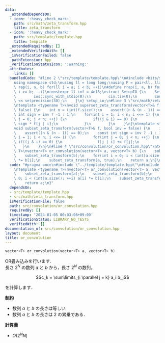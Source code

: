 ```yaml
---
data:
  _extendedDependsOn:
  - icon: ':heavy_check_mark:'
    path: src/math/zeta_transform.hpp
    title: zeta_transform
  - icon: ':heavy_check_mark:'
    path: src/template/template.hpp
    title: template
  _extendedRequiredBy: []
  _extendedVerifiedWith: []
  _isVerificationFailed: false
  _pathExtension: hpp
  _verificationStatusIcon: ':warning:'
  attributes:
    links: []
  bundledCode: "#line 2 \"src/template/template.hpp\"\n#include <bits/stdc++.h>\n\
    using namespace std;\nusing ll = long long;\nusing P = pair<ll, ll>;\n#define\
    \ rep(i, a, b) for(ll i = a; i < b; ++i)\n#define rrep(i, a, b) for(ll i = a;\
    \ i >= b; --i)\nconstexpr ll inf = 4e18;\nstruct SetupIO {\n    SetupIO() {\n\
    \        ios::sync_with_stdio(0);\n        cin.tie(0);\n        cout << fixed\
    \ << setprecision(30);\n    }\n} setup_io;\n#line 3 \"src/math/zeta_transform.hpp\"\
    \ntemplate <typename T>\nvoid superset_zeta_transform(vector<T>& f, bool inv =\
    \ false) {\n    int n = (int)f.size();\n    assert((n & (n - 1)) == 0);\n    const\
    \ int sign = inv ? -1 : 1;\n    for(int i = 1; i < n; i <<= 1) {\n        for(int\
    \ j = 0; j < n; ++j) {\n            if((j & i) == 0) {\n                f[j] +=\
    \ sign * f[j | i];\n            }\n        }\n    }\n}\ntemplate <typename T>\n\
    void subset_zeta_transform(vector<T>& f, bool inv = false) {\n    int n = (int)f.size();\n\
    \    assert((n & (n - 1)) == 0);\n    const int sign = inv ? -1 : 1;\n    for(int\
    \ i = 1; i < n; i <<= 1) {\n        for(int j = 0; j < n; ++j) {\n           \
    \ if((j & i) == 0) {\n                f[j | i] += f[j];\n            }\n     \
    \   }\n    }\n}\n#line 4 \"src/convolution/or_convolution.hpp\"\ntemplate <typename\
    \ T>\nvector<T> or_convolution(vector<T> a, vector<T> b) {\n    subset_zeta_transform(a);\n\
    \    subset_zeta_transform(b);\n    for(int i = 0; i < (int)a.size(); ++i) a[i]\
    \ *= b[i];\n    subset_zeta_transform(a, true);\n    return a;\n}\n"
  code: "#pragma once\n#include \"../template/template.hpp\"\n#include \"../math/zeta_transform.hpp\"\
    \ntemplate <typename T>\nvector<T> or_convolution(vector<T> a, vector<T> b) {\n\
    \    subset_zeta_transform(a);\n    subset_zeta_transform(b);\n    for(int i =\
    \ 0; i < (int)a.size(); ++i) a[i] *= b[i];\n    subset_zeta_transform(a, true);\n\
    \    return a;\n}"
  dependsOn:
  - src/template/template.hpp
  - src/math/zeta_transform.hpp
  isVerificationFile: false
  path: src/convolution/or_convolution.hpp
  requiredBy: []
  timestamp: '2024-01-05 00:03:06+09:00'
  verificationStatus: LIBRARY_NO_TESTS
  verifiedWith: []
documentation_of: src/convolution/or_convolution.hpp
layout: document
title: or_convolution
---
```


```cpp
vector<T> or_convolution(vector<T> a, vector<T> b)
```

OR畳み込みを行います．<br>
長さ $2^N$ の数列 $a$ と $b$ から，長さ $2^N$ の数列，

$$c_k = \sum\limits_{i \parallel j = k} a_i b_j$$

を計算します．

**制約**

- 数列 $a$ と $b$ の長さは等しい
- 数列 $a$ と $b$ の長さは $2$ の累乗である．

**計算量**

- $O(2^N N)$